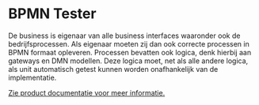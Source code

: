 # BPMN Tester

De business is eigenaar van alle business interfaces waaronder ook de bedrijfsprocessen. Als eigenaar moeten zij dan ook correcte processen in BPMN formaat opleveren. Processen bevatten ook logica, denk hierbij aan gateways en DMN modellen. Deze logica moet, net als alle andere logica, als unit automatisch getest kunnen worden onafhankelijk van de implementatie.

[Zie product documentatie voor meer informatie.](https://documentatie.synion.nl/products/bpmn-tester/)
